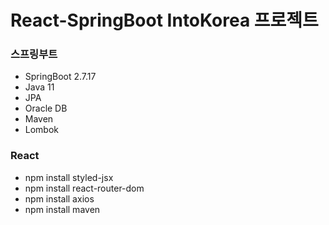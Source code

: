 # React-SpringBoot IntoKorea 프로젝트

### 스프링부트
- SpringBoot 2.7.17
- Java 11
- JPA
- Oracle DB
- Maven
- Lombok

### React
- npm install styled-jsx
- npm install react-router-dom
- npm install axios
- npm install maven